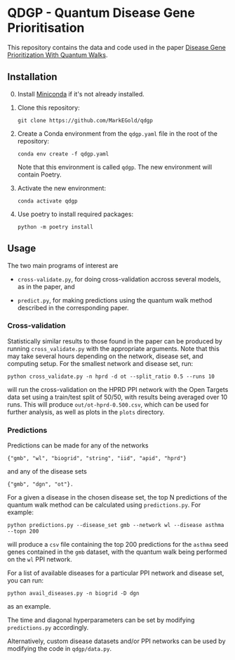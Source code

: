 # QDGP - Quantum Disease Gene Prioritisation

This repository contains the data and code used in the paper [Disease Gene Prioritization With Quantum Walks](https://arxiv.org/abs/2311.05486). 

## Installation
0. Install [Miniconda](https://docs.anaconda.com/free/miniconda/) if it's not already installed.

1. Clone this repository:
   ```
   git clone https://github.com/MarkEGold/qdgp
   ```
2. Create a Conda environment from the `qdgp.yaml` file in the root of the repository:
   ```
   conda env create -f qdgp.yaml
   ```
   Note that this environment is called `qdgp`. The new environment will
   contain Poetry.

3. Activate the new environment:
   ```
   conda activate qdgp
   ```
4. Use poetry to install required packages:
   ```
   python -m poetry install
   ```

## Usage

The two main programs of interest are 

- `cross-validate.py`, for doing cross-validation accross several models, as in the paper, and
	
- `predict.py`, for making predictions using the quantum walk method described in the corresponding paper.

### Cross-validation

Statistically similar results to those found in the paper can be produced by running `cross_validate.py` with the appropriate arguments. Note that this may take several hours depending on the network, disease set, and computing setup. For the smallest network and disease set, run:

```
python cross_validate.py -n hprd -d ot --split_ratio 0.5 --runs 10
```

will run the cross-validation on the HPRD PPI network with the Open Targets data set using a train/test split of 50/50, with results being averaged over 10 runs. This will produce `out/ot-hprd-0.500.csv`, which can be used for further analysis, as well as plots in the `plots` directory.

### Predictions

Predictions can be made for any of the networks 

```
{"gmb", "wl", "biogrid", "string", "iid", "apid", "hprd"}
```

and any of the disease sets 

```
{"gmb", "dgn", "ot"}.
```

For a given a disease in the chosen disease set, the top N predictions of the quantum walk method can be calculated using `predictions.py`. For example:

```
python predictions.py --disease_set gmb --network wl --disease asthma --topn 200
```

will produce a `csv` file containing the top 200 predictions for the `asthma` seed genes contained in the `gmb` dataset, with the quantum walk being performed on the `wl` PPI network.

For a list of available diseases for a particular PPI network and disease set, you can run:

```
python avail_diseases.py -n biogrid -D dgn
```

as an example.

The time and diagonal hyperparameters can be set by modifying `predictions.py` accordingly.

Alternatively, custom disease datasets and/or PPI networks can be used by modifying the code in `qdgp/data.py`.
